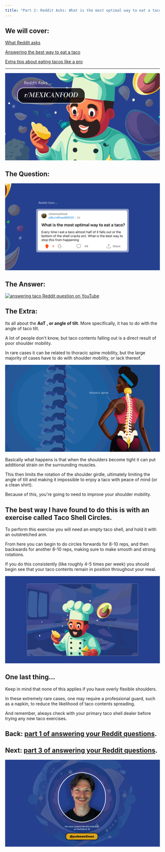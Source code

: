 ```yaml
---
title: "Part 2: Reddit Asks: What is the most optimal way to eat a taco??"
---
```


## We will cover:

[What Reddit asks](#the-question)

[Answering the best way to eat a taco](#the-answer)

[Extra tips about eating tacos like a pro](#the-extra) 

---

![man in kitchen making tacos](../attachments/Tacos/taco-header.png)

## <a id="the-question">The Question:</a> 
![taco Reddit question on purple background](../attachments/Tacos/taco-reddit-question.png)

## <a id="the-answer">The Answer:</a> 
[![answering taco Reddit question on YouTube](http://img.youtube.com/vi/3SospCUZpl8/0.jpg)](https://www.youtube.com/shorts/3SospCUZpl8)


## <a id="the-extra">The Extra:</a>  
Its all about the **AoT , or angle of tilt**. More specifically, it has to do with the angle of taco tilt.

A lot of people don't know, but taco contents falling out is a direct result of poor shoulder mobility. 

In rare cases it can be related to thoracic spine mobility, but the large majority of cases have to do with shoulder mobility, or lack thereof.


![thoracic spin mobility related to shoulder mobility](../attachments/Tacos/taco-thoracic-spine.png)


Basically what happens is that when the shoulders become tight it can put additional strain on the surrounding muscles.

This then limits the rotation of the shoulder girdle, ultimately limiting the angle of tilt and making it impossible to enjoy a taco with peace of mind (or a clean shirt). 

Because of this, you're going to need to improve your shoulder mobility. 

## The best way I have found to do this is with an exercise called Taco Shell Circles.

To perform this exercise you will need an empty taco shell, and hold it with an outstretched arm. 

From here you can begin to do circles forwards for 8-10 reps, and then backwards for another 8-10 reps, making sure to make smooth and strong rotations. 

If you do this consistently (like roughly 4-5 times per week) you should begin see that your taco contents remain in position throughout your meal.

![chef in kitchen making tacos](../attachments/Tacos/taco-man-making-taco.png)
## One last thing...

Keep in mind that none of this applies if you have overly flexible shoulders.  

In these extremely rare cases, one may require a professional guard, such as a napkin, to reduce the likelihood of taco contents spreading. 

And remember, always check with your primary taco shell dealer before trying any new taco exercises. 

## Back: [part 1 of answering your Reddit questions](./how-to-meditate-still.md).
## Next: [part 3 of answering your Reddit questions](./how-to-eat-a-taco.md).

![Ryan Brenner at Yudae Wellness](../attachments/Meditation/meditation-headshot.png)